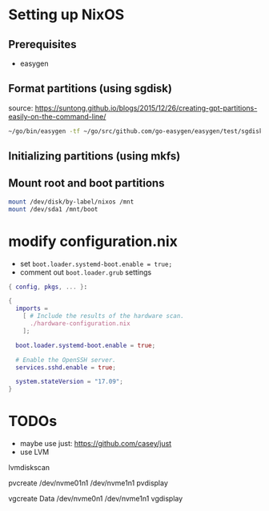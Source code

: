 # Setting up NixOS

## Prerequisites
* easygen

## Format partitions (using sgdisk)
source: https://suntong.github.io/blogs/2015/12/26/creating-gpt-partitions-easily-on-the-command-line/

```sh
~/go/bin/easygen -tf ~/go/src/github.com/go-easygen/easygen/test/sgdisk.tmpl sgdisk.yaml > create-partitions.sh
```

## Initializing partitions (using mkfs)

## Mount root and boot partitions

```sh
mount /dev/disk/by-label/nixos /mnt
mount /dev/sda1 /mnt/boot
```

##
# modify configuration.nix
* set `boot.loader.systemd-boot.enable = true;`
* comment out `boot.loader.grub` settings

```nix
{ config, pkgs, ... }:

{
  imports =
    [ # Include the results of the hardware scan.
      ./hardware-configuration.nix
    ];

  boot.loader.systemd-boot.enable = true;

  # Enable the OpenSSH server.
  services.sshd.enable = true;

  system.stateVersion = "17.09";
}
```

# TODOs
* maybe use just: https://github.com/casey/just
* use LVM

lvmdiskscan

pvcreate /dev/nvme01n1 /dev/nvme1n1
pvdisplay

vgcreate Data /dev/nvme0n1 /dev/nvme1n1
vgdisplay
